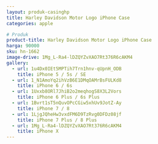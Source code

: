 ```yaml
---
layout: produk-casinghp
title: Harley Davidson Motor Logo iPhone Case
categories: apple

# Produk
product-title: Harley Davidson Motor Logo iPhone Case
harga: 90000
sku: hn-1662
image-drive: 1Mg_L-Ra4-lDZQYZvXAO7Rt376R6cAKM4
gallery:
  - url: 1u4Dx0IEt5MPTih7Trn1hnv-qUpnH_ODB
    title: iPhone 5 / 5s / SE
  - url: 1_N1AmoYq2ihVzB6E1DMqOAMrBsFULKd8
    title: iPhone 6 / 6s
  - url: 1Uxxb8ORl7JhiB2o2meqhogS8X3L2Vors
    title: iPhone 6 Plus / 6s Plus
  - url: 1Bvrt1sT5nQuvOPcCGiw5xhUv9JotZ-Ay
    title: iPhone 7 / 8
  - url: 1LjgJQheHw3vxdFM6D9TzRvg0DFDz08jf
    title: iPhone 7 Plus / 8 Plus
  - url: 1Mg_L-Ra4-lDZQYZvXAO7Rt376R6cAKM4
    title: iPhone X
---
```

